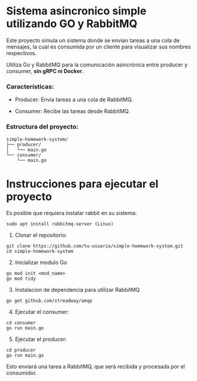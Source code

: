 # Sistema asincronico simple utilizando GO y RabbitMQ

Este proyecto simula un sistema donde se envian tareas a una cola de mensajes, la cual es consumida por un cliente para visualizar sus nombres respectivos.

Utiliza Go y RabbitMQ para la comunicación asincrónica entre producer y consumer, **sin gRPC ni Docker**.

### Características:

- Producer: Envía tareas a una cola de RabbitMQ.

- Consumer: Recibe las tareas desde RabbitMQ.


### Estructura del proyecto:
```
simple-homework-system/
├── producer/
│   └── main.go
└── consumer/
    └── main.go
```

# Instrucciones para ejecutar el proyecto

Es posible que requiera instalar rabbit en su sistema:
```
sudo apt install rabbitmq-server (Linux)
```

1. Clonar el repositorio:
```
git clone https://github.com/tu-usuario/simple-homework-system.git
cd simple-homework-system
```
2. Inicializar modulo Go
```
go mod init <mod_name>
go mod tidy
```
3. Instalacion de dependencia para utilizar RabbitMQ
```
go get github.com/streadway/amqp
```
4. Ejecutar el consumer:
```
cd consumer
go run main.go
```
5. Ejecutar el producer:
```
cd producer
go run main.go
```

Esto enviará una tarea a RabbitMQ, que será recibida y procesada por el consumidor.
